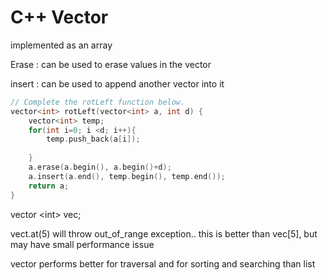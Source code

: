 # C++ Vector

implemented as an array 

Erase : can be used to erase values in the vector

insert : can be used to append another vector into it

```cpp
// Complete the rotLeft function below.
vector<int> rotLeft(vector<int> a, int d) {
    vector<int> temp;
    for(int i=0; i <d; i++){
        temp.push_back(a[i]);
       
    }
    a.erase(a.begin(), a.begin()+d);
    a.insert(a.end(), temp.begin(), temp.end());
    return a;
}
```

vector &lt;int&gt; vec;

vect.at\(5\) will throw out\_of\_range exception.. this is better than vec\[5\], but may have small performance issue 

vector performs better for traversal and for sorting and searching than list 

